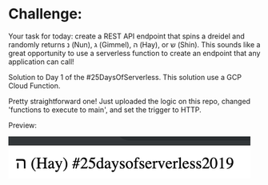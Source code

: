 # Challenge:
Your task for today: create a REST API endpoint that spins a dreidel and randomly returns נ (Nun), ג (Gimmel), ה (Hay), or ש (Shin). This sounds like a great opportunity to use a serverless function to create an endpoint that any application can call!

Solution to Day 1 of the #25DaysOfServerless. This solution use a GCP Cloud Function.

Pretty straightforward one! Just uploaded the logic on this repo, changed 'functions to execute to main', and set the trigger to HTTP.

Preview:

![alt text](screenshot.png)
